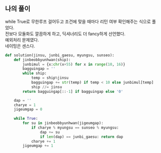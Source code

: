 ## 나의 풀이

while True로 무한루프 걸어두고 조건에 맞을 때마다 리턴 여부 확인해주는 식으로 풀었다.  
전보다 모듈화도 깔끔하게 하고, 딕셔너리도 더 fancy하게 선언했다.  
예외처리 문제였다.  
네이밍은 센스다.

```python
def solution(jinsu, junbi_gaesu, myungsu, sunseo):
    def jinbeobbyunhwan(ship):
        junbimul = {x:chr(x+55) for x in range(10, 16)}
        bagguingap = ''
        while ship:
            temp = ship%jinsu
            bagguingap += str(temp) if temp < 10 else junbimul[temp]
            ship //= jinsu
        return bagguingap[::-1] if bagguingap else '0'

    dap = ''
    charye = 1
    jigeumgap = 0
    
    while True:
        for su in jinbeobbyunhwan(jigeumgap):
            if charye % myungsu == sunseo % myungsu:
                dap += su
                if len(dap) == junbi_gaesu: return dap
            charye += 1
        jigeumgap += 1
```
